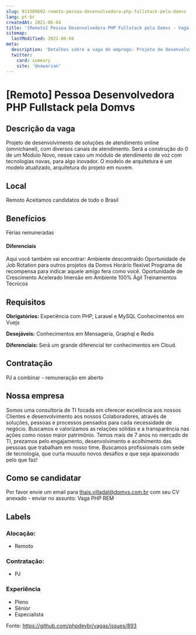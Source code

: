 ```yaml
---
slug: 911509692-remoto-pessoa-desenvolvedora-php-fullstack-pela-domvs
lang: pt-br
createdAt: 2021-06-04
title: '[Remoto] Pessoa Desenvolvedora PHP Fullstack pela Domvs - Vaga de Emprego'
sitemap:
  lastModified: 2021-06-04
meta:
  description: 'Detalhes sobre a vaga de emprego: Projeto de desenvolvimento de soluções de atendimento online (omnichanel), com diversos canais de atendimento. Será a construção do 0 de um Módulo Novo, nesse caso um módulo de atendimento de voz com tecnologias novas, para algo inovador. O modelo de arquitetura é um modelo atualizado, arquitetura do projeto em nuvem.'
  twitter:
    card: summary
    site: '@nawarian'
---
```


# [Remoto] Pessoa Desenvolvedora PHP Fullstack pela Domvs

## Descrição da vaga

Projeto de desenvolvimento de soluções de atendimento online (omnichanel), com diversos canais de atendimento. Será a construção do 0 de um Módulo Novo, nesse caso um módulo de atendimento de voz com tecnologias novas, para algo inovador. 
O modelo de arquitetura é um modelo atualizado, arquitetura do projeto em nuvem. 


## Local

Remoto 
Aceitamos candidatos de todo o Brasil

## Benefícios
Férias remuneradas

#### Diferenciais
Aqui você também vai encontrar:
Ambiente descontraído
Oportunidade de Job Rotation para outros projetos da Domvs
Horário flexível
Programa de recompensa para indicar aquele amigo fera como você.
Oportunidade de Crescimento Acelerado
Imersão em Ambiente 100% Ágil
Treinamentos Técnicos

## Requisitos

**Obrigatórios:**
Experiência com PHP, Laravel e MySQL
Conhecimentos em Vuejs 


**Desejáveis:**
Conhecimentos em Mensageria, Graphql e Redis

**Diferenciais:**
Será um grande diferencial ter conhecimentos em Cloud.

## Contratação
PJ a combinar - remuneração em aberto


## Nossa empresa

Somos uma consultoria de TI focada em oferecer excelência aos nossos Clientes e desenvolvimento aos nossos Colaboradores, através de soluções, pessoas e processos pensados para cada necessidade de negócio. Buscamos e valorizamos as relações sólidas e a transparência nas ações como nosso maior patrimônio. 
Temos mais de 7 anos no mercado de TI, prezamos pelo engajamento, desenvolvimento e acolhimento das pessoas que trabalham em nosso time.
Buscamos profissionais com sede de tecnologia, que curta muuuito novos desafios e que seja apaixonado pelo que faz! 


## Como se candidatar

Por favor envie um email para thais.villadal@domvs.com.br com seu CV anexado - enviar no assunto: Vaga PHP REM

## Labels

### Alocação:
- Remoto

### Contratação:
- PJ


### Experiência
- Pleno
- Sênior
- Especialista


Fonte: https://github.com/phpdevbr/vagas/issues/893